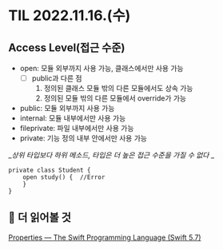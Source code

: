 # TIL 2022.11.16.(수)
## Access Level(접근 수준)
* open: 모듈 외부까지 사용 가능, 클래스에서만 사용 가능
	- [ ] public과 다른 점
		1. 정의된 클래스 모듈 밖의 다른 모듈에서도 상속 가능
		2. 정의된 모듈 밖의 다른 모듈에서 override가 가능
* public: 모듈 외부까지 사용 가능
* internal: 모듈 내부에서만 사용 가능
* fileprivate: 파일 내부에서만 사용 가능
* private: 기능 정의 내부 안에서만 사용 가능

__상위 타입보다 하위 메소드, 타입은 더 높은 접근 수준을 가질 수 없다_ _
```
private class Student {
	open study() {  //Error
	}
}
```


## 📕 더 읽어볼 것
[Properties — The Swift Programming Language (Swift 5.7)](https://docs.swift.org/swift-book/LanguageGuide/Properties.html)